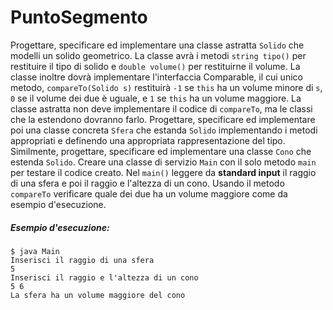 # PuntoSegmento

Progettare, specificare ed implementare una classe astratta `Solido` che modelli un solido geometrico. La classe avrà i metodi `string tipo()` per restituire il tipo di solido e `double volume()` per restituirne il volume. La classe inoltre dovrà implementare l'interfaccia Comparable<Solido>, il cui unico metodo, `compareTo(Solido s)` restituirà `-1` se `this` ha un volume minore di `s`, `0` se il volume dei due è uguale, e `1` se `this` ha un volume maggiore. La classe astratta non deve implementare il codice di `compareTo`, ma le classi che la estendono dovranno farlo. Progettare, specificare ed implementare poi una classe concreta `Sfera` che estanda `Solido` implementando i metodi appropriati e definendo una appropriata rappresentazione del tipo. Similmente, progettare, specificare ed implementare una classe `Cono` che estenda `Solido`. Creare una classe di servizio `Main` con il solo metodo `main` per testare il codice creato. Nel `main()` leggere da **standard input** il raggio di una sfera e poi il raggio e l'altezza di un cono. Usando il metodo `compareTo` verificare quale dei due ha un volume maggiore come da esempio d'esecuzione.

##### Esempio d'esecuzione:

```text
$ java Main
Inserisci il raggio di una sfera
5
Inserisci il raggio e l'altezza di un cono
5 6 
La sfera ha un volume maggiore del cono
```
